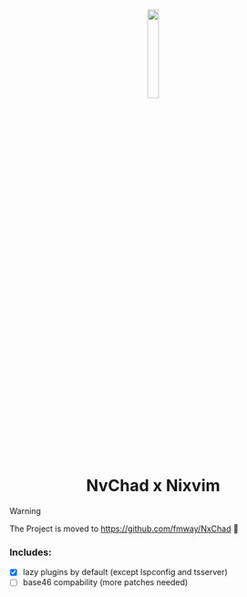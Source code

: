 <div align="center">
  <picture>
    <img src="https://fmway.id/logo/nvchad-nixvim.svg" width="20%" />
  </picture>
</div>
<h1 align="center">NvChad x Nixvim</h1>

> [!WARNING]
> The Project is moved to https://github.com/fmway/NxChad 🗿

### Includes:
- [x] lazy plugins by default (except lspconfig and tsserver)
- [ ] base46 compability (more patches needed)
